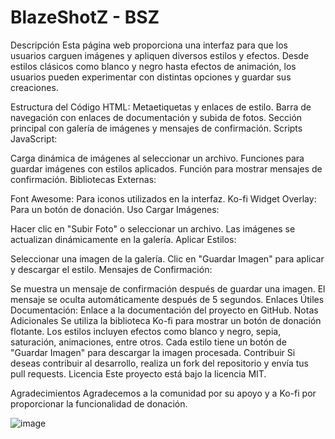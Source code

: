 # BlazeShotZ - BSZ
Descripción
Esta página web proporciona una interfaz para que los usuarios carguen imágenes y apliquen diversos estilos y efectos. Desde estilos clásicos como blanco y negro hasta efectos de animación, los usuarios pueden experimentar con distintas opciones y guardar sus creaciones.

Estructura del Código
HTML:
Metaetiquetas y enlaces de estilo.
Barra de navegación con enlaces de documentación y subida de fotos.
Sección principal con galería de imágenes y mensajes de confirmación.
Scripts JavaScript:

Carga dinámica de imágenes al seleccionar un archivo.
Funciones para guardar imágenes con estilos aplicados.
Función para mostrar mensajes de confirmación.
Bibliotecas Externas:

Font Awesome: Para iconos utilizados en la interfaz.
Ko-fi Widget Overlay: Para un botón de donación.
Uso
Cargar Imágenes:

Hacer clic en "Subir Foto" o seleccionar un archivo.
Las imágenes se actualizan dinámicamente en la galería.
Aplicar Estilos:

Seleccionar una imagen de la galería.
Clic en "Guardar Imagen" para aplicar y descargar el estilo.
Mensajes de Confirmación:

Se muestra un mensaje de confirmación después de guardar una imagen.
El mensaje se oculta automáticamente después de 5 segundos.
Enlaces Útiles
Documentación: Enlace a la documentación del proyecto en GitHub.
Notas Adicionales
Se utiliza la biblioteca Ko-fi para mostrar un botón de donación flotante.
Los estilos incluyen efectos como blanco y negro, sepia, saturación, animaciones, entre otros.
Cada estilo tiene un botón de "Guardar Imagen" para descargar la imagen procesada.
Contribuir
Si deseas contribuir al desarrollo, realiza un fork del repositorio y envía tus pull requests.
Licencia
Este proyecto está bajo la licencia MIT.

Agradecimientos
Agradecemos a la comunidad por su apoyo y a Ko-fi por proporcionar la funcionalidad de donación.

![image](https://github.com/AvastrOficial/BlazeShotZ-BSZ/assets/91764815/6d3ffee6-ea9f-43da-ae65-2a519949e170)
